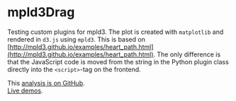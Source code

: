 # mpld3Drag

Testing custom plugins for mpld3. The plot is created with `matplotlib` and
rendered in `d3.js` using `mpld3`. This is based on
[http://mpld3.github.io/examples/heart_path.html](http://mpld3.github.io/examples/heart_path.html).
The only difference is that the JavaScript code is moved from the string in
the Python plugin class directly into the `<script>`-tag on the frontend.

<i class="fa fa-fw fa-github"></i>
This [analysis is on GitHub](https://github.com/svenkreiss/databench_examples/tree/master/analyses/mpld3Drag).<br />
<i class="fa fa-fw fa-external-link"></i>
[Live demos](http://databench-examples.svenkreiss.com).
